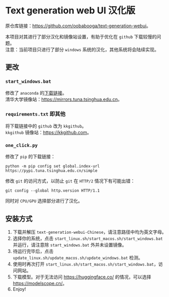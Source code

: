# Text generation web UI 汉化版

原仓库链接：<https://github.com/oobabooga/text-generation-webui>。

本项目对其进行了部分汉化和镜像站设置，有助于优化在 `github` 下载较慢的问题。  
注意：当前项目只进行了部分 `windows` 系统的汉化，其他系统将会陆续实现。

## 更改
### `start_windows.bat`
修改了 `anaconda` 的[下载链接](https://mirrors.tuna.tsinghua.edu.cn/anaconda/miniconda/Miniconda3-py310_23.3.1-0-Windows-x86_64.exe)。   
清华大学镜像站：<https://mirrors.tuna.tsinghua.edu.cn>。

### `requirements.txt` 即其他
将下载链接中的 `github` 改为 `kkgithub`。   
`kkgithub` 镜像站：<https://kkgithub.com>。

### `one_click.py`
修改了 `pip` 的下载链接：
```
python -m pip config set global.index-url https://pypi.tuna.tsinghua.edu.cn/simple
```
修改 `git` 的访问方式，以防止 `git` 在 `HTTP/2` 情况下有可能出错：
```
git config --global http.version HTTP/1.1
```
同时对 `CPU/GPU` 选择部分进行了汉化。

## 安装方式
1. 下载并解压 `text-generation-webui-Chinese`，请注意路径中均为英文字母。
2. 选择你的系统，点击 `start_linux.sh/start_macos.sh/start_windows.bat` 并运行，请注意除 `start_windows.bat` 外并未设置镜像。
3. 待运行完毕后，点击 `update_linux.sh/update_macos.sh/update_windows.bat` 检测。
4. 使用时再次打开 `start_linux.sh/start_macos.sh/start_windows.bat`，访问网站。
5. 下载模型。对于无法访问 <https://huggingface.co/> 的情况，可以选择 <https://modelscope.cn/>。
6. Enjoy!
